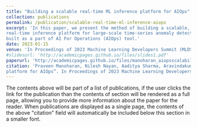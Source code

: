```yaml
---
title: "Building a scalable real-time ML inference platform for AIOps"
collection: publications
permalink: /publication/scalable-real-time-ml-inference-aiops
excerpt: 'In this paper, we present the method of building a scalable, 
real-time inference platform for large-scale time-series anomaly detection and root-cause analysis solutions, 
built as a part of AI For Operations (AIOps) tool.'
date: 2023-01-15
venue: 'In Proceedings of 2023 Machine Learning Developers Summit (MLDS), Bengaluru, India (ADaSci)'
#slidesurl: 'http://academicpages.github.io/files/slides1.pdf'
paperurl: 'http://academicpages.github.io/files/manoharan_aiopsscalability_mlds23_lattice_v4_i1.pdf'
citation: 'Praveen Manoharan, Nilesh Nayan, Aaditya Sharma, Aravindakumar Venugopalan. “Building a scalable real-time ML inference
platform for AIOps”. In Proceedings of 2023 Machine Learning Developers Summit (MLDS), Bengaluru, India. ADaSci'
---
```


The contents above will be part of a list of publications, if the user clicks the link for the publication than the contents of section will be rendered as a full page, allowing you to provide more information about the paper for the reader. When publications are displayed as a single page, the contents of the above "citation" field will automatically be included below this section in a smaller font.